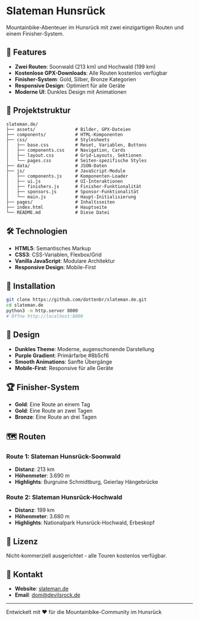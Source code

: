 # Slateman Hunsrück

Mountainbike-Abenteuer im Hunsrück mit zwei einzigartigen Routen und einem Finisher-System.

## 🚀 Features

- **Zwei Routen**: Soonwald (213 km) und Hochwald (199 km)
- **Kostenlose GPX-Downloads**: Alle Routen kostenlos verfügbar
- **Finisher-System**: Gold, Silber, Bronze Kategorien
- **Responsive Design**: Optimiert für alle Geräte
- **Moderne UI**: Dunkles Design mit Animationen

## 📁 Projektstruktur

```text
slateman.de/
├── assets/               # Bilder, GPX-Dateien
├── components/           # HTML-Komponenten
├── css/                  # Stylesheets
│   ├── base.css          # Reset, Variablen, Buttons
│   ├── components.css    # Navigation, Cards
│   ├── layout.css        # Grid-Layouts, Sektionen
│   └── pages.css         # Seiten-spezifische Styles
├── data/                 # JSON-Daten
├── js/                   # JavaScript-Module
│   ├── components.js     # Komponenten-Loader
│   ├── ui.js             # UI-Interaktionen
│   ├── finishers.js      # Finisher-Funktionalität
│   ├── sponsors.js       # Sponsor-Funktionalität
│   └── main.js           # Haupt-Initialisierung
├── pages/                # Inhaltsseiten
├── index.html            # Hauptseite
└── README.md             # Diese Datei
```

## 🛠️ Technologien

- **HTML5**: Semantisches Markup
- **CSS3**: CSS-Variablen, Flexbox/Grid
- **Vanilla JavaScript**: Modulare Architektur
- **Responsive Design**: Mobile-First

## 🚀 Installation

```bash
git clone https://github.com/dottenbr/slateman.de.git
cd slateman.de
python3 -m http.server 8000
# Öffne http://localhost:8000
```

## 🎨 Design

- **Dunkles Theme**: Moderne, augenschonende Darstellung
- **Purple Gradient**: Primärfarbe #8b5cf6
- **Smooth Animations**: Sanfte Übergänge
- **Mobile-First**: Responsive für alle Geräte

## 🏆 Finisher-System

- **Gold**: Eine Route an einem Tag
- **Gold**: Eine Route an zwei Tagen  
- **Bronze**: Eine Route an drei Tagen

## 🗺️ Routen

### Route 1: Slateman Hunsrück-Soonwald

- **Distanz**: 213 km
- **Höhenmeter**: 3.690 m
- **Highlights**: Burgruine Schmidtburg, Geierlay Hängebrücke

### Route 2: Slateman Hunsrück-Hochwald

- **Distanz**: 199 km
- **Höhenmeter**: 3.680 m
- **Highlights**: Nationalpark Hunsrück-Hochwald, Erbeskopf

## 📄 Lizenz

Nicht-kommerziell ausgerichtet - alle Touren kostenlos verfügbar.

## 🤝 Kontakt

- **Website**: [slateman.de](https://slateman.de)
- **Email**: [dom@devilsrock.de](mailto:dom@devilsrock.de)

---

Entwickelt mit ❤️ für die Mountainbike-Community im Hunsrück
